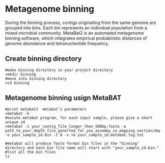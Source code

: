 # Metagenome binning
During the binning process, contigs originating from the same genome are grouped into bins. Each bin represents an individual population from a mixed microbial community. MetaBat2 is an automated metagenome binning software, which integrates empirical probabilistic distances of genome abundance and tetranucleotide frequency.  

## Create binning directory
```
#make binning directory in your project directory
>mkdir binning
#move into binning directory
>cd binning
```
## Metagenome binning usign MetaBAT
```
#print metabat2  metabat’s parameters
>metabat -h
#excute metabat program, for each input sample, please give a short unique id
>metabat -i your_contig_file_longer_than_500bp.fasta -a path_to_your_depth_file_generted_for_you_assemby_in_mapping_section/depth.txt -o your_sample_id.bin -t 8 -v >& your_sample_id.metabat.log.txt

#metabat will produce fasta format bin files in the "binning" directory and each bin file name will start with "your_sample_id.bin."
#list all the bin files
ls 
```
